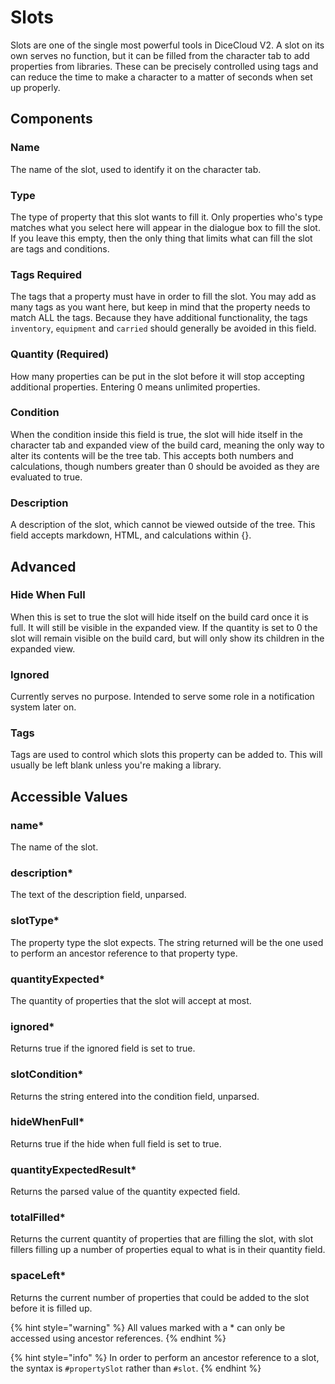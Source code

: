 # Slots

Slots are one of the single most powerful tools in DiceCloud V2. A slot on its own serves no function, but it can be filled from the character tab to add properties from libraries. These can be precisely controlled using tags and can reduce the time to make a character to a matter of seconds when set up properly.

## Components

### Name

The name of the slot, used to identify it on the character tab.

### Type

The type of property that this slot wants to fill it. Only properties who's type matches what you select here will appear in the dialogue box to fill the slot. If you leave this empty, then the only thing that limits what can fill the slot are tags and conditions.

### Tags Required

The tags that a property must have in order to fill the slot. You may add as many tags as you want here, but keep in mind that the property needs to match ALL the tags. Because they have additional functionality, the tags `inventory`, `equipment` and `carried` should generally be avoided in this field.

### Quantity \(Required\)

How many properties can be put in the slot before it will stop accepting additional properties. Entering 0 means unlimited properties.

### Condition

When the condition inside this field is true, the slot will hide itself in the character tab and expanded view of the build card, meaning the only way to alter its contents will be the tree tab. This accepts both numbers and calculations, though numbers greater than 0 should be avoided as they are evaluated to true.

### Description

A description of the slot, which cannot be viewed outside of the tree. This field accepts markdown, HTML, and calculations within {}.

## Advanced

### Hide When Full

When this is set to true the slot will hide itself on the build card once it is full. It will still be visible in the expanded view. If the quantity is set to 0 the slot will remain visible on the build card, but will only show its children in the expanded view.

### Ignored

Currently serves no purpose. Intended to serve some role in a notification system later on.

### Tags

Tags are used to control which slots this property can be added to. This will usually be left blank unless you're making a library.

## Accessible Values

### name\*

The name of the slot.

### description\*

The text of the description field, unparsed.

### slotType\*

The property type the slot expects. The string returned will be the one used to perform an ancestor reference to that property type.

### quantityExpected\*

The quantity of properties that the slot will accept at most.

### ignored\*

Returns true if the ignored field is set to true.

### slotCondition\*

Returns the string entered into the condition field, unparsed.

### hideWhenFull\*

Returns true if the hide when full field is set to true.

### quantityExpectedResult\*

Returns the parsed value of the quantity expected field.

### totalFilled\*

Returns the current quantity of properties that are filling the slot, with slot fillers filling up a number of properties equal to what is in their quantity field.

### spaceLeft\*

Returns the current number of properties that could be added to the slot before it is filled up.

{% hint style="warning" %}
All values marked with a \* can only be accessed using ancestor references.
{% endhint %}

{% hint style="info" %}
In order to perform an ancestor reference to a slot, the syntax is `#propertySlot` rather than `#slot`.
{% endhint %}
